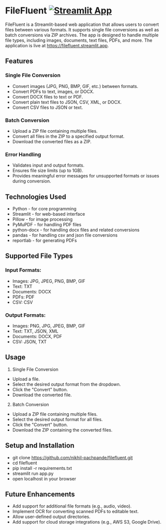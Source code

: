 # FileFluent [![Streamlit App](https://static.streamlit.io/badges/streamlit_badge_black_white.svg)](https://filefluent.streamlit.app)
FileFluent is a Streamlit-based web application that allows users to convert files between various formats. It supports single file conversions as well as batch conversions via ZIP archives. The app is designed to handle multiple file types, including images, documents, text files, PDFs, and more.
The application is live at https://filefluent.streamlit.app.


## Features
### Single File Conversion
- Convert images (JPG, PNG, BMP, GIF, etc.) between formats.
- Convert PDFs to text, images, or DOCX.
- Convert DOCX files to text or PDF.
- Convert plain text files to JSON, CSV, XML, or DOCX.
- Convert CSV files to JSON or text.

### Batch Conversion
- Upload a ZIP file containing multiple files.
- Convert all files in the ZIP to a specified output format.
- Download the converted files as a ZIP.

### Error Handling
- Validates input and output formats.
- Ensures file size limits (up to 1GB).
- Provides meaningful error messages for unsupported formats or issues during conversion.

## Technologies Used
- Python - for core programming
- Streamlit - for web-based interface
- Pillow - for image processing
- PyMuPDF - for handling PDF files
- python-docx - for handling docx files and related conversions
- pandas - for handling csv and json file conversions
- reportlab - for generating PDFs

## Supported File Types
### Input Formats:
- Images: JPG, JPEG, PNG, BMP, GIF
- Text: TXT
- Documents: DOCX
- PDFs: PDF
- CSV: CSV
### Output Formats:
- Images: PNG, JPG, JPEG, BMP, GIF
- Text: TXT, JSON, XML
- Documents: DOCX, PDF
- CSV: JSON, TXT

## Usage
1. Single File Conversion
- Upload a file.
- Select the desired output format from the dropdown.
- Click the "Convert" button.
- Download the converted file.
2. Batch Conversion
- Upload a ZIP file containing multiple files.
- Select the desired output format for all files.
- Click the "Convert" button.
- Download the ZIP containing the converted files.

## Setup and Installation
- git clone https://github.com/nikhil-pachpande/filefluent.git
- cd filefluent
- pip install -r requirements.txt
- streamlit run app.py
- open localhost in your browser

## Future Enhancements
- Add support for additional file formats (e.g., audio, video).
- Implement OCR for converting scanned PDFs to editable text.
- Allow user-defined output directories.
- Add support for cloud storage integrations (e.g., AWS S3, Google Drive).
